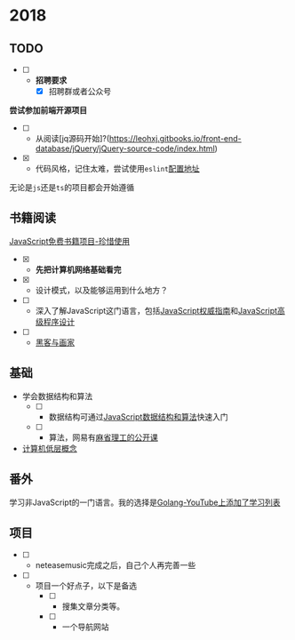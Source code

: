 # 2018

## TODO

* [ ] - **招聘要求**
    * [x] 招聘群或者公众号

**尝试参加前端开源项目**

* [ ] - 从阅读[jq源码开始]?(https://leohxj.gitbooks.io/front-end-database/jQuery/jQuery-source-code/index.html)

* [x] - 代码风格，记住太难，尝试使用`eslint`[配置地址](https://blog.csdn.net/m0_37068028/article/details/78548148)

无论是`js`还是`ts`的项目都会开始遵循

## 书籍阅读

[JavaScript免费书籍项目-珍惜使用](https://github.com/shihyu/Programming_learning_resource/tree/master/JavaScript)

* [x] - **先把计算机网络基础看完**
* [x] - 设计模式，以及能够运用到什么地方？
* [ ] - 深入了解JavaScript这门语言，包括[JavaScript权威指南](https://github.com/shihyu/Programming_learning_resource/tree/master/JavaScript)和[JavaScript高级程序设计](https://github.com/shihyu/Programming_learning_resource/tree/master/JavaScript)
* [ ] - [黑客与画家](https://book.douban.com/subject/6021440/)

## 基础

* 学会数据结构和算法
    * [ ] - 数据结构可通过[JavaScript数据结构和算法](https://github.com/shihyu/Programming_learning_resource/tree/master/JavaScript)快速入门
    * [ ] - 算法，网易有[麻省理工的公开课](http://open.163.com/movie/2010/12/G/F/M6UTT5U0I_M6V2T1JGF.html)
* [计算机低层概念](http://open.163.com/special/opencourse/bianchengdaolun.html)

## 番外

学习非JavaScript的一门语言。我的选择是[Golang-YouTube上添加了学习列表]()

## 项目

* [ ] - neteasemusic完成之后，自己个人再完善一些
* [ ] - 项目一个好点子，以下是备选
    * [ ] - 搜集文章分类等。
    * [ ] - 一个导航网站
